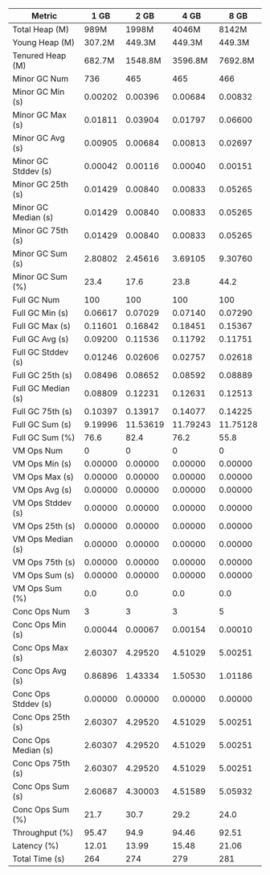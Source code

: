 | Metric | 1 GB | 2 GB | 4 GB | 8 GB |
|------|----|----|----|----|
| Total Heap (M) | 989M | 1998M | 4046M | 8142M |
| Young Heap (M) | 307.2M | 449.3M | 449.3M | 449.3M |
| Tenured Heap (M) | 682.7M | 1548.8M | 3596.8M | 7692.8M |
| Minor GC Num | 736 | 465 | 465 | 466 |
| Minor GC Min (s) | 0.00202 | 0.00396 | 0.00684 | 0.00832 |
| Minor GC Max (s) | 0.01811 | 0.03904 | 0.01797 | 0.06600 |
| Minor GC Avg (s) | 0.00905 | 0.00684 | 0.00813 | 0.02697 |
| Minor GC Stddev (s) | 0.00042 | 0.00116 | 0.00040 | 0.00151 |
| Minor GC 25th (s) | 0.01429 | 0.00840 | 0.00833 | 0.05265 |
| Minor GC Median (s) | 0.01429 | 0.00840 | 0.00833 | 0.05265 |
| Minor GC 75th (s) | 0.01429 | 0.00840 | 0.00833 | 0.05265 |
| Minor GC Sum (s) | 2.80802 | 2.45616 | 3.69105 | 9.30760 |
| Minor GC Sum (%) | 23.4 | 17.6 | 23.8 | 44.2 |
| Full GC Num | 100 | 100 | 100 | 100 |
| Full GC Min (s) | 0.06617 | 0.07029 | 0.07140 | 0.07290 |
| Full GC Max (s) | 0.11601 | 0.16842 | 0.18451 | 0.15367 |
| Full GC Avg (s) | 0.09200 | 0.11536 | 0.11792 | 0.11751 |
| Full GC Stddev (s) | 0.01246 | 0.02606 | 0.02757 | 0.02618 |
| Full GC 25th (s) | 0.08496 | 0.08652 | 0.08592 | 0.08889 |
| Full GC Median (s) | 0.08809 | 0.12231 | 0.12631 | 0.12513 |
| Full GC 75th (s) | 0.10397 | 0.13917 | 0.14077 | 0.14225 |
| Full GC Sum (s) | 9.19996 | 11.53619 | 11.79243 | 11.75128 |
| Full GC Sum (%) | 76.6 | 82.4 | 76.2 | 55.8 |
| VM Ops Num | 0 | 0 | 0 | 0 |
| VM Ops Min (s) | 0.00000 | 0.00000 | 0.00000 | 0.00000 |
| VM Ops Max (s) | 0.00000 | 0.00000 | 0.00000 | 0.00000 |
| VM Ops Avg (s) | 0.00000 | 0.00000 | 0.00000 | 0.00000 |
| VM Ops Stddev (s) | 0.00000 | 0.00000 | 0.00000 | 0.00000 |
| VM Ops 25th (s) | 0.00000 | 0.00000 | 0.00000 | 0.00000 |
| VM Ops Median (s) | 0.00000 | 0.00000 | 0.00000 | 0.00000 |
| VM Ops 75th (s) | 0.00000 | 0.00000 | 0.00000 | 0.00000 |
| VM Ops Sum (s) | 0.00000 | 0.00000 | 0.00000 | 0.00000 |
| VM Ops Sum (%) | 0.0 | 0.0 | 0.0 | 0.0 |
| Conc Ops Num | 3 | 3 | 3 | 5 |
| Conc Ops Min (s) | 0.00044 | 0.00067 | 0.00154 | 0.00010 |
| Conc Ops Max (s) | 2.60307 | 4.29520 | 4.51029 | 5.00251 |
| Conc Ops Avg (s) | 0.86896 | 1.43334 | 1.50530 | 1.01186 |
| Conc Ops Stddev (s) | 0.00000 | 0.00000 | 0.00000 | 0.00000 |
| Conc Ops 25th (s) | 2.60307 | 4.29520 | 4.51029 | 5.00251 |
| Conc Ops Median (s) | 2.60307 | 4.29520 | 4.51029 | 5.00251 |
| Conc Ops 75th (s) | 2.60307 | 4.29520 | 4.51029 | 5.00251 |
| Conc Ops Sum (s) | 2.60687 | 4.30003 | 4.51589 | 5.05932 |
| Conc Ops Sum (%) | 21.7 | 30.7 | 29.2 | 24.0 |
| Throughput (%) | 95.47 | 94.9 | 94.46 | 92.51 |
| Latency (%) | 12.01 | 13.99 | 15.48 | 21.06 |
| Total Time (s) | 264 | 274 | 279 | 281 |
